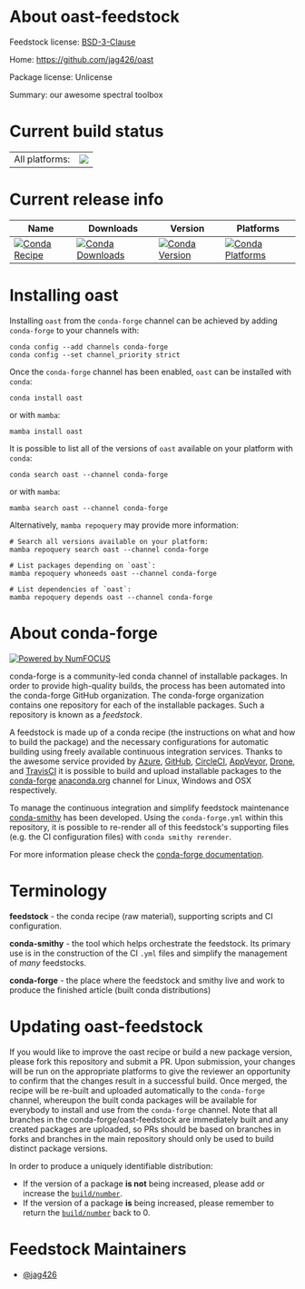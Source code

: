 About oast-feedstock
====================

Feedstock license: [BSD-3-Clause](https://github.com/conda-forge/oast-feedstock/blob/main/LICENSE.txt)

Home: https://github.com/jag426/oast

Package license: Unlicense

Summary: our awesome spectral toolbox

Current build status
====================


<table><tr><td>All platforms:</td>
    <td>
      <a href="https://dev.azure.com/conda-forge/feedstock-builds/_build/latest?definitionId=16577&branchName=main">
        <img src="https://dev.azure.com/conda-forge/feedstock-builds/_apis/build/status/oast-feedstock?branchName=main">
      </a>
    </td>
  </tr>
</table>

Current release info
====================

| Name | Downloads | Version | Platforms |
| --- | --- | --- | --- |
| [![Conda Recipe](https://img.shields.io/badge/recipe-oast-green.svg)](https://anaconda.org/conda-forge/oast) | [![Conda Downloads](https://img.shields.io/conda/dn/conda-forge/oast.svg)](https://anaconda.org/conda-forge/oast) | [![Conda Version](https://img.shields.io/conda/vn/conda-forge/oast.svg)](https://anaconda.org/conda-forge/oast) | [![Conda Platforms](https://img.shields.io/conda/pn/conda-forge/oast.svg)](https://anaconda.org/conda-forge/oast) |

Installing oast
===============

Installing `oast` from the `conda-forge` channel can be achieved by adding `conda-forge` to your channels with:

```
conda config --add channels conda-forge
conda config --set channel_priority strict
```

Once the `conda-forge` channel has been enabled, `oast` can be installed with `conda`:

```
conda install oast
```

or with `mamba`:

```
mamba install oast
```

It is possible to list all of the versions of `oast` available on your platform with `conda`:

```
conda search oast --channel conda-forge
```

or with `mamba`:

```
mamba search oast --channel conda-forge
```

Alternatively, `mamba repoquery` may provide more information:

```
# Search all versions available on your platform:
mamba repoquery search oast --channel conda-forge

# List packages depending on `oast`:
mamba repoquery whoneeds oast --channel conda-forge

# List dependencies of `oast`:
mamba repoquery depends oast --channel conda-forge
```


About conda-forge
=================

[![Powered by
NumFOCUS](https://img.shields.io/badge/powered%20by-NumFOCUS-orange.svg?style=flat&colorA=E1523D&colorB=007D8A)](https://numfocus.org)

conda-forge is a community-led conda channel of installable packages.
In order to provide high-quality builds, the process has been automated into the
conda-forge GitHub organization. The conda-forge organization contains one repository
for each of the installable packages. Such a repository is known as a *feedstock*.

A feedstock is made up of a conda recipe (the instructions on what and how to build
the package) and the necessary configurations for automatic building using freely
available continuous integration services. Thanks to the awesome service provided by
[Azure](https://azure.microsoft.com/en-us/services/devops/), [GitHub](https://github.com/),
[CircleCI](https://circleci.com/), [AppVeyor](https://www.appveyor.com/),
[Drone](https://cloud.drone.io/welcome), and [TravisCI](https://travis-ci.com/)
it is possible to build and upload installable packages to the
[conda-forge](https://anaconda.org/conda-forge) [anaconda.org](https://anaconda.org/)
channel for Linux, Windows and OSX respectively.

To manage the continuous integration and simplify feedstock maintenance
[conda-smithy](https://github.com/conda-forge/conda-smithy) has been developed.
Using the ``conda-forge.yml`` within this repository, it is possible to re-render all of
this feedstock's supporting files (e.g. the CI configuration files) with ``conda smithy rerender``.

For more information please check the [conda-forge documentation](https://conda-forge.org/docs/).

Terminology
===========

**feedstock** - the conda recipe (raw material), supporting scripts and CI configuration.

**conda-smithy** - the tool which helps orchestrate the feedstock.
                   Its primary use is in the construction of the CI ``.yml`` files
                   and simplify the management of *many* feedstocks.

**conda-forge** - the place where the feedstock and smithy live and work to
                  produce the finished article (built conda distributions)


Updating oast-feedstock
=======================

If you would like to improve the oast recipe or build a new
package version, please fork this repository and submit a PR. Upon submission,
your changes will be run on the appropriate platforms to give the reviewer an
opportunity to confirm that the changes result in a successful build. Once
merged, the recipe will be re-built and uploaded automatically to the
`conda-forge` channel, whereupon the built conda packages will be available for
everybody to install and use from the `conda-forge` channel.
Note that all branches in the conda-forge/oast-feedstock are
immediately built and any created packages are uploaded, so PRs should be based
on branches in forks and branches in the main repository should only be used to
build distinct package versions.

In order to produce a uniquely identifiable distribution:
 * If the version of a package **is not** being increased, please add or increase
   the [``build/number``](https://docs.conda.io/projects/conda-build/en/latest/resources/define-metadata.html#build-number-and-string).
 * If the version of a package **is** being increased, please remember to return
   the [``build/number``](https://docs.conda.io/projects/conda-build/en/latest/resources/define-metadata.html#build-number-and-string)
   back to 0.

Feedstock Maintainers
=====================

* [@jag426](https://github.com/jag426/)

